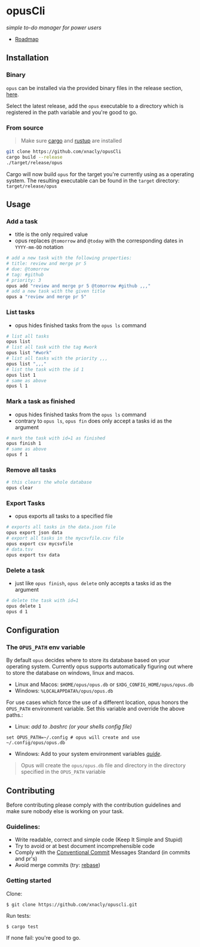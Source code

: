 # opusCli

_simple to-do manager for power users_

-   [Roadmap](https://github.com/xNaCly/opusCli/milestone/2)

## Installation

### Binary

`opus` can be installed via the provided binary files in the release section,
[here](https://github.com/xNaCly/opusCli/releases).

Select the latest release, add the `opus` executable to a directory which is registered in the path variable and you're
good to go.

### From source

> Make sure [cargo](https://doc.rust-lang.org/cargo/getting-started/installation.html) and
> [rustup](https://www.rust-lang.org/tools/install) are installed

```bash
git clone https://github.com/xnacly/opusCli
cargo build --release
./target/release/opus
```

Cargo will now build `opus` for the target you're currently using as a operating system. The resulting executable can be
found in the `target` directory: `target/release/opus`

## Usage

### Add a task

-   title is the only required value
-   opus replaces `@tomorrow` and `@today` with the corresponding dates in `YYYY-mm-DD` notation

```bash
# add a new task with the following properties:
# title: review and merge pr 5
# due: @tomorrow
# tag: #github
# priority: 3
opus add "review and merge pr 5 @tomorrow #github ,,,"
# add a new task with the given title
opus a "review and merge pr 5"
```

### List tasks

-   opus hides finished tasks from the `opus ls` command

```bash
# list all tasks
opus list
# list all task with the tag #work
opus list "#work"
# list all tasks with the priority ,,,
opus list ",,,"
# list the task with the id 1
opus list 1
# same as above
opus l 1
```

### Mark a task as finished

-   opus hides finished tasks from the `opus ls` command
-   contrary to `opus ls`, `opus fin` does only accept a tasks id as the argument

```bash
# mark the task with id=1 as finished
opus finish 1
# same as above
opus f 1
```

### Remove all tasks

```bash
# this clears the whole database
opus clear
```

### Export Tasks

-   opus exports all tasks to a specified file

```bash
# exports all tasks in the data.json file
opus export json data
# export all tasks in the mycsvfile.csv file
opus export csv mycsvfile
# data.tsv
opus export tsv data
```

### Delete a task

-   just like `opus finish`, `opus delete` only accepts a tasks id as the argument

```bash
# delete the task with id=1
opus delete 1
opus d 1
```

## Configuration

### The `OPUS_PATH` env variable
By default `opus` decides where to store its database based on your operating system.
Currently opus supports automatically figuring out where to store the database on windows, linux and macos.

- Linux and Macos: `$HOME/opus/opus.db` or `$XDG_CONFIG_HOME/opus/opus.db`
- Windows: `%LOCALAPPDATA%/opus/opus.db`

For use cases which force the use of a different location, opus honors the `OPUS_PATH` environment variable.
Set this variable and override the above paths.:

- Linux:
*add to .bashrc (or your shells config file)*
```
set OPUS_PATH=~/.config # opus will create and use ~/.config/opus/opus.db
```

- Windows:
Add to your system environment variables *[guide](https://geekflare.com/system-environment-variables-in-windows/)*.

> Opus will create the `opus/opus.db` file and directory in the directory specified in the `OPUS_PATH` variable

## Contributing

Before contributing please comply with the contribution guidelines and make sure nobody else is working on your task.

### Guidelines:

-   Write readable, correct and simple code (Keep It Simple and Stupid)
-   Try to avoid or at best document incomprehensible code
-   Comply with the [Conventional Commit](https://www.conventionalcommits.org/en/v1.0.0/) Messages Standard (in commits
    and pr's)
-   Avoid merge commits (try: [rebase](https://git-scm.com/book/en/v2/Git-Branching-Rebasing))

### Getting started

Clone:

```
$ git clone https://github.com/xnacly/opuscli.git
```

Run tests:

```
$ cargo test
```

If none fail: you're good to go.
